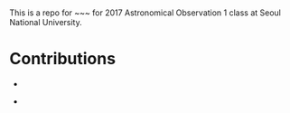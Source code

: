 # 
This is a repo for ~~~ for 2017 Astronomical Observation 1 class at Seoul National University.

# Contributions

* ~~~: 
* ~~~: 

